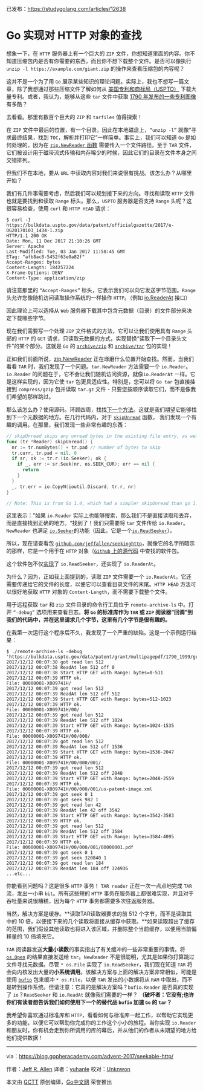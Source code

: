 已发布：https://studygolang.com/articles/12638

# Go 实现对 HTTP 对象的查找

想象一下，在 `HTTP` 服务器上有一个巨大的 `ZIP` 文件，你想知道里面的内容。你不知道压缩包内是否有你需要的东西，而且你不想下载整个文件。是否可以像执行  `unzip -l https://example.com/giant.zip` 的操作来查看压缩包的内容呢？

这并不是一个为了用 `Go` 展示某些知识的理论问题。实际上，我也不想写一篇文章，除了我想通过那些压缩文件了解如何从 [美国专利和商标局（USPTO）](https://bulkdata.uspto.gov/data/patent/officialgazette/2017/) 下载大量专利。或者，我认为，能够从这些 `tar` 文件中获取 [1790 年发布的一些专利图像](https://bulkdata.uspto.gov/data/patent/grant/multipagepdf/1790_1999/) 有多酷？

去看看。那里有数百个巨大的 `ZIP` 和 `tarfiles` 值得探索！

在 `ZIP` 文件中最后的位置，有一个目录。因此在本地磁盘上，`“unzip -l”` 就像“寻求最终结果，找到 `TOC`，解析并打印它”一样简单。事实上，我们可以知道 `Go` 是如何处理的，因为在 [`zip.NewReader` 函数](https://godoc.org/archive/zip#NewReader) 需要传入一个文件路径。至于 `TAR` 文件，它们被设计用于磁带流式传输和内存稀少的时候，因此它们的目录在文件本身之间交错排列。

但我们不在本地，要从 `URL` 中读取内容对我们来说很有挑战。该怎么办？从哪里开始？

我们有几件事需要考虑，然后我们可以规划接下来的方向。寻找和读取 `HTTP` 文件也就是要找到和读取 `Range` 标头。那么，`USPTO` 服务器是否支持 `Range` 头呢？这很容易检查，使用 `curl` 和 `HTTP HEAD` 请求：

```shell
$ curl -I https://bulkdata.uspto.gov/data/patent/officialgazette/2017/e-OG20170103_1434-1.zip
HTTP/1.1 200 OK
Date: Mon, 11 Dec 2017 21:10:26 GMT
Server: Apache
Last-Modified: Tue, 03 Jan 2017 11:58:45 GMT
ETag: "afb8ac8-5452f63e0a82f"
Accept-Ranges: bytes
Content-Length: 184257224
X-Frame-Options: DENY
Content-Type: application/zip
```

请注意那里的 `“Accept-Ranges”` 标头，它表示我们可以向它发送字节范围。`Range` 头允许您像随机访问读取操作系统的一样操作 `HTTP`。（例如 [io.ReaderAt](https://godoc.org/io#ReaderAt) 接口）

因此理论上可以选择从 `Web` 服务器下载其中包含元数据（目录）的文件部分来决定下载哪些字节。

现在我们需要写一个处理 `ZIP` 文件格式的方法，它可以让我们使用具有 `Range` 头部的 `HTTP` 的 `GET` 请求，只读取元数据的方式，实现替换“读取下一个目录头文件”的某个部分。这就是 `Go` 的 [`archive/zip`](https://golang.org/pkg/archive/zip) 和 [`archive/tar`](https://godoc.org/archive/tar) 包的实现！

正如我们前面所说，[zip.NewReader](https://godoc.org/archive/zip#NewReader) 正在琢磨什么位置开始查找。然而，当我们看看 `TAR` 时，我们发现了一个问题。`tar.NewReader` 方法需要一个 `io.Reader`。`io.Reader` 的问题在于，它不会让我们随机访问资源，就像`io.ReaderAt` 一样。它是这样实现的，因为它使 `tar` 包更具适应性。特别是，您可以将 `Go tar` 包直接挂接到 `compress/gzip` 包并读取 `tar.gz` 文件 - 只要您按顺序读取它们，而不是像我们希望的那样跳过。

那么该怎么办？使用源码。环顾四周，找找[下一个方法](https://github.com/golang/go/blob/c007ce824d9a4fccb148f9204e04c23ed2984b71/src/archive/tar/reader.go#L88)。这就是我们期望它能够找到下一个元数据的地方。在几行代码内，对于 [`skipUnread`](https://github.com/golang/go/blob/c007ce824d9a4fccb148f9204e04c23ed2984b71/src/archive/tar/reader.go#L407) 函数， 我们发现一个有趣的调用。在那里，我们发现一些非常有趣的东西：

```go
// skipUnread skips any unread bytes in the existing file entry, as well as any alignment padding.
func (tr *Reader) skipUnread() {
  nr := tr.numBytes() + tr.pad // number of bytes to skip
  tr.curr, tr.pad = nil, 0
  if sr, ok := tr.r.(io.Seeker); ok {
    if _, err := sr.Seek(nr, os.SEEK_CUR); err == nil {
      return
    }
  }
  _, tr.err = io.CopyN(ioutil.Discard, tr.r, nr)
}

// Note: This is from Go 1.4, which had a simpler skipUnread than go 1.9 does.
```

这里表示：”如果 `io.Reader` 实际上也能够搜索，那么我们不是直接读取和丢弃，而是直接找到正确的地方。“找到了！我们只需要将 `tar` 文件传给 `io.Reader`。`NewReader` 也满足 [`io.Seeker`](https://golang.org/pkg/io/#Seeker)的功能（因此，它是一个[`io.ReadSeeker`](https://golang.org/pkg/io/#ReadSeeker)）。

所以，现在请查看包 [`github.com/jeffallen/seekinghttp`](https://godoc.org/github.com/jeffallen/seekinghttp)，就像它的名字所暗示的那样，它是一个用于在 `HTTP` 对象（[`Github` 上的源代码](https://github.com/jeffallen/seekinghttp) 中查找的软件包。

这个软件包不仅[实现](https://github.com/jeffallen/seekinghttp/blob/master/seekinghttp.go#L26)了 `io.ReadSeeker`，还实现了 `io.ReaderAt`。

为什么？因为，正如我上面提到的，读取 `ZIP` 文件需要一个 `io.ReaderAt`。它还需要传递给它的文件的长度，以便它可以查看目录文件的末尾。`HTTP HEAD` 方法可以很好地获取 `HTTP` 对象的 `Content-Length`，而不需要下载整个文件。

用于远程获取 `tar` 和 `zip` 文件目录的命令行工具位于 `remote-archive-ls` 中。打开 `“-debug”` 选项用来查看日志。**将 `Go` 的标准库作为 `TAR` 或 `ZIP` 阅读器“回调”到我们的代码中，并在这里请求几个字节，这里有几个字节是很有趣的。** 

在我第一次运行这个程序后不久，我发现了一个严重的缺陷。这是一个示例运行结果：

``` shell
$ ./remote-archive-ls -debug 'https://bulkdata.uspto.gov/data/patent/grant/multipagepdf/1790_1999/grant_pdf_17900731_18641101.tar'
2017/12/12 00:07:38 got read len 512
2017/12/12 00:07:38 ReadAt len 512 off 0
2017/12/12 00:07:38 Start HTTP GET with Range: bytes=0-511
2017/12/12 00:07:39 HTTP ok.
File: 00000001-X009741H/
2017/12/12 00:07:39 got read len 512
2017/12/12 00:07:39 ReadAt len 512 off 512
2017/12/12 00:07:39 Start HTTP GET with Range: bytes=512-1023
2017/12/12 00:07:39 HTTP ok.
File: 00000001-X009741H/00/
2017/12/12 00:07:39 got read len 512
2017/12/12 00:07:39 ReadAt len 512 off 1024
2017/12/12 00:07:39 Start HTTP GET with Range: bytes=1024-1535
2017/12/12 00:07:39 HTTP ok.
File: 00000001-X009741H/00/000/
2017/12/12 00:07:39 got read len 512
2017/12/12 00:07:39 ReadAt len 512 off 1536
2017/12/12 00:07:39 Start HTTP GET with Range: bytes=1536-2047
2017/12/12 00:07:39 HTTP ok.
File: 00000001-X009741H/00/000/001/
2017/12/12 00:07:39 got read len 512
2017/12/12 00:07:39 ReadAt len 512 off 2048
2017/12/12 00:07:39 Start HTTP GET with Range: bytes=2048-2559
2017/12/12 00:07:39 HTTP ok.
File: 00000001-X009741H/00/000/001/us-patent-image.xml
2017/12/12 00:07:39 got seek 0 1
2017/12/12 00:07:39 got seek 982 1
2017/12/12 00:07:39 got read len 42
2017/12/12 00:07:39 ReadAt len 42 off 3542
2017/12/12 00:07:39 Start HTTP GET with Range: bytes=3542-3583
2017/12/12 00:07:39 HTTP ok.
2017/12/12 00:07:39 got read len 512
2017/12/12 00:07:39 ReadAt len 512 off 3584
2017/12/12 00:07:39 Start HTTP GET with Range: bytes=3584-4095
2017/12/12 00:07:39 HTTP ok.
File: 00000001-X009741H/00/000/001/00000001.pdf
2017/12/12 00:07:39 got seek 0 1
2017/12/12 00:07:39 got seek 320840 1
2017/12/12 00:07:39 got read len 184
2017/12/12 00:07:39 ReadAt len 184 off 324936
...etc...
```

你能看到问题吗？这是很多 `HTTP` 事务！ `TAR reader` 正在一次一点点地完成 `TAR` 流，发出一小串 `bit`。所有这些短的 `HTTP` 事务在服务器上都很难实现，并且对于吞吐量来说很糟糕，因为每个 `HTTP` 事务都需要多次往返服务器。

当然，解决方案是缓存。**读取TAR读取器要求的前 512 个字节，而不是读取其中的 10 倍，以便接下来的几个读取将直接从缓存中获取。**如果读取超出了缓存的范围，我们假设其他读取也将进入该区域，并删除整个当前缓存，以便用当前偏移量的 10 倍填充它。

`TAR` 阅读器发送**大量小读数**的事实指出了有关缓冲的一些非常重要的事情。将 [`os.Open`](https://godoc.org/os#Open) 的结果直接发送给 `tar`。`NewReader` 不是很聪明，尤其是如果你打算跳过文件寻找元数据。尽管 `* os.File` 实现了 `io.ReadSeeker`，我们现在知道 `TAR` 将会向内核发出大量的**小系统调用**。该解决方案与上面的解决方案非常相似，可能是使用 [`bufio`](https://godoc.org/bufio) 包来缓冲 `* os.File`，以便 `TAR` 发出的小数据将从 `RAM` 中取出，而不是转到操作系统。但请注意：它真的是解决方案吗？`bufio.Reader` 是否真的实现了 `io`？`ReadSeeker` 和 `io.ReadAt` 就像我们需要的一样？ **（破坏者：它没有;也许你们有读者想告诉我们如何使用下一个的替代品 `bufio` 加速 `Go` 的 `tar`？**

我希望你喜欢通过标准库和 `HTTP`，看看如何与标准库一起工作，以帮助它实现更多的功能，以便它可以帮助你完成你的工作这个小小的旅程。当你实现 `io.Reader` 和朋友时，你有机会走到你所调用的库的幕后，并从他们的作者从未期望的地方给他们提供数据！

---
via：https://blog.gopheracademy.com/advent-2017/seekable-http/

作者：[Jeff R. Allen](https://github.com/jeffallen)
译者：[yuhanle](https://github.com/yuhanle)
校对：[Unknwon](https://github.com/Unknwon)

本文由 [GCTT](https://github.com/studygolang/GCTT) 原创编译，[Go中文网](https://studygolang.com/) 荣誉推出
